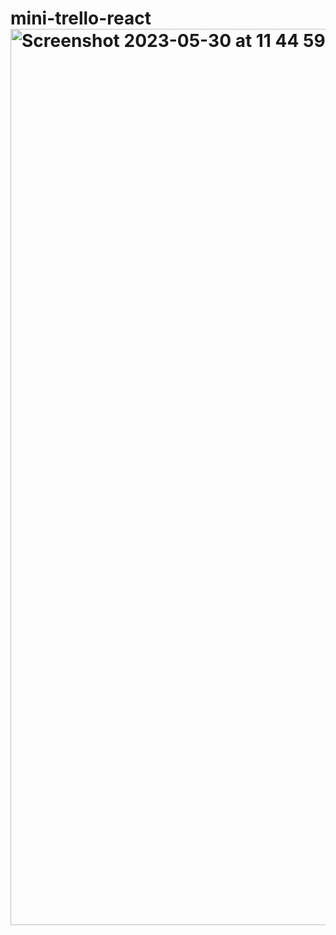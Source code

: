 # mini-trello-react<img width="1434" alt="Screenshot 2023-05-30 at 11 44 59" src="https://github.com/1lexaa/mini-trello-react/assets/80682417/52a33ba4-8541-426a-aa27-ba8663e7120c">
